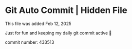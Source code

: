 # Git Auto Commit | Hidden File

This file was added Feb 12, 2025

Just for fun and keeping my daily git commit active 🤪

commit number: 433513
